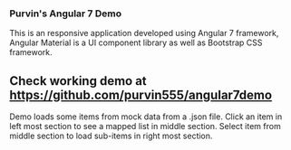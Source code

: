 ### Purvin's Angular 7 Demo

This is an responsive application developed using Angular 7 framework, Angular Material is a UI component library as well as Bootstrap CSS framework.

## Check working demo at https://github.com/purvin555/angular7demo

Demo loads some items from mock data from a .json file. Click an item in left most section to see a mapped list in middle section. Select item from middle section to load sub-items in right most section.
